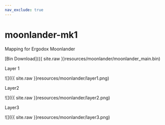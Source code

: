 ```yaml
---
nav_exclude: true
---
```


# moonlander-mk1
Mapping for Ergodox Moonlander

[Bin Download]({{ site.raw }}resources/moonlander/moonlander_main.bin)

Layer 1

![]({{ site.raw }}resources/moonlander/layer1.png)


Layer2

![]({{ site.raw }}resources/moonlander/layer2.png)

Layer3

![]({{ site.raw }}resources/moonlander/layer3.png)

